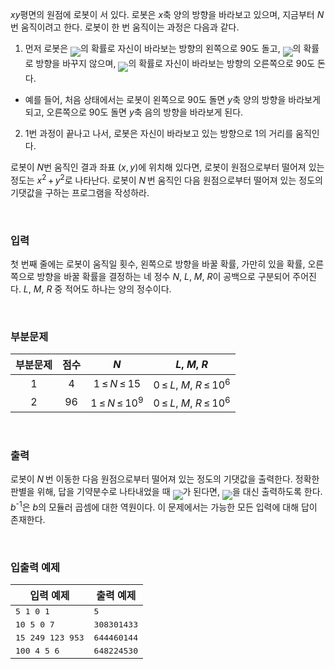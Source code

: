 <span class="tex-span"><i>xy</i></span>평면의 원점에 로봇이 서 있다. 로봇은 <span class="tex-span"><i>x</i></span>축 양의 방향을 바라보고 있으며, 지금부터 <span class="tex-span"><i>N</i>&thinsp;</span>번 움직이려고 한다. 로봇이 한 번 움직이는 과정은 다음과 같다.

1. 먼저 로봇은 <IMG align="middle" class="tex-formula" src="https://s3.ap-northeast-2.amazonaws.com/oj.uz/old/kriii4_F/f70202effb3e2373050ee3ed97cc9f878eaf1b79.png">의 확률로 자신이 바라보는 방향의 왼쪽으로 90도 돌고, <IMG align="middle" class="tex-formula" src="https://s3.ap-northeast-2.amazonaws.com/oj.uz/old/kriii4_F/d7b56bb8f55a7f3503d4154358a4e88e3f3f9b72.png">의 확률로 방향을 바꾸지 않으며, <IMG align="middle" class="tex-formula" src="https://s3.ap-northeast-2.amazonaws.com/oj.uz/old/kriii4_F/8688eb9a61db0f2213bc444f0549da44e03c5d37.png">의 확률로 자신이 바라보는 방향의 오른쪽으로 90도 돈다. 
 - 예를 들어, 처음 상태에서는 로봇이 왼쪽으로 90도 돌면 <span class="tex-span"><i>y</i></span>축 양의 방향을 바라보게 되고, 오른쪽으로 90도 돌면 <span class="tex-span"><i>y</i></span>축 음의 방향을 바라보게 된다. 
2. 1번 과정이 끝나고 나서, 로봇은 자신이 바라보고 있는 방향으로 <span class="tex-span">1</span>의 거리를 움직인다. 

로봇이 <span class="tex-span"><i>N</i></span>번 움직인 결과 좌표 <span class="tex-span">(<i>x</i>,&thinsp;<i>y</i>)</span>에 위치해 있다면, 로봇이 원점으로부터 떨어져 있는 정도는 <span class="tex-span"><i>x</i><sup class="upper-index">2</sup>&thinsp;+&thinsp;<i>y</i><sup class="upper-index">2</sup></span>로 나타난다. 로봇이 <span class="tex-span"><i>N</i>&thinsp;</span>번 움직인 다음 원점으로부터 떨어져 있는 정도의 기댓값을 구하는 프로그램을 작성하라.

<br>

### 입력

첫 번째 줄에는 로봇이 움직일 횟수, 왼쪽으로 방향을 바꿀 확률, 가만히 있을 확률, 오른쪽으로 방향을 바꿀 확률을 결정하는 네 정수 <span class="tex-span"><i>N</i>, <i>L</i>, <i>M</i>, <i>R</i></span>이 공백으로 구분되어 주어진다. <span class="tex-span"><i>L</i>, <i>M</i>, <i>R</i></span> 중 적어도 하나는 양의 정수이다.

<br>

### 부분문제

<div class="row">
<div class="col-sm-8 col-md-8 col-lg-8">
<div class='table-responsive'>
<table class='table table-bordered' id="subtasks_table_for_problems">
<thead>
 <tr>
  <th class="col-sm-2 col-md-2 col-lg-2"><center>부분문제</center></th>
  <th class="col-sm-1 col-md-1 col-lg-1"><center>점수</center></th>
  <th class="col-sm-3 col-md-3 col-lg-3"><center><span class="tex-span"><i>N</i></span></center></th>
  <th class="col-sm-4 col-md-4 col-lg-4"><center><span class="tex-span"><i>L</i>, <i>M</i>, <i>R</i></span></center></th>
 </tr>
</thead>
<tbody>
 <tr>
  <td><center>1</center></td>
  <td><center>4</center></td>
  <td><center><span class="tex-span">1&thinsp;&le;&thinsp;<i>N</i>&thinsp;&le;&thinsp;15</span></center></td>
  <td><center><span class="tex-span">0&thinsp;&le;&thinsp;<i>L</i>, <i>M</i>, <i>R</i>&thinsp;&le;&thinsp;10<sup class="upper-index">6</sup></span></center></td>
 </tr>
 <tr>
  <td><center>2</center></td>
  <td><center>96</center></td>
  <td><center><span class="tex-span">1&thinsp;&le;&thinsp;<i>N</i>&thinsp;&le;&thinsp;10<sup class="upper-index">9</sup></span></center></td>
  <td><center><span class="tex-span">0&thinsp;&le;&thinsp;<i>L</i>, <i>M</i>, <i>R</i>&thinsp;&le;&thinsp;10<sup class="upper-index">6</sup></span></center></td>
 </tr>
</tbody>
</table>
</div>
</div>
</div>

<br>

### 출력

로봇이 <span class="tex-span"><i>N</i>&thinsp;</span>번 이동한 다음 원점으로부터 떨어져 있는 정도의 기댓값을 출력한다. 정확한 판별을 위해, 답을 기약분수로 나타내었을 때 <IMG align="middle" class="tex-formula" src="https://attach.oj.uz/contest/kriii4/fbeee0515b7b42d69c1c46762557590d4b94269c.png">가 된다면, <IMG align="middle" class="tex-formula" src="https://attach.oj.uz/contest/kriii4/ab064a1354823102a9c2a5fb867f6f09c72a1a22.png">을 대신 출력하도록 한다. <span class="tex-span"><i>b</i><sup class="upper-index">-1</sup></span>은 <span class="tex-span"><i>b</i></span>의 모듈러 곱셈에 대한 역원이다. 이 문제에서는 가능한 모든 입력에 대해 답이 존재한다.

<br>

### 입출력 예제

<table class="table table-condensed table-bordered " id="examples_table">
	<thead>
		<tr>
			<th class="col-lg-6 col-md-6 col-sm-6">입력 예제</th>
			<th class="col-lg-6 col-md-6 col-sm-6">출력 예제</th>
		</tr>
	</thead>
	<tbody>
		<tr><td><samp>5 1 0 1</samp></td><td><samp>5</samp></td></tr>
		<tr><td><samp>10 5 0 7</samp></td><td><samp>308301433</samp></td></tr>
		<tr><td><samp>15 249 123 953</samp></td><td><samp>644460144</samp></td></tr>
		<tr><td><samp>100 4 5 6</samp></td><td><samp>648224530</samp></td></tr>
    </tbody>
</table>

